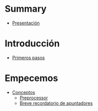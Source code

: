 # Summary

- [Presentación]()

# Introducción

- [Primeros pasos](./after.md)

# Empecemos

- [Conceptos](conceptos.md)
    - [Preprocessor](preprocessor.md)
    - [Breve recordatorio de apuntadores](brief_pointers.md)
